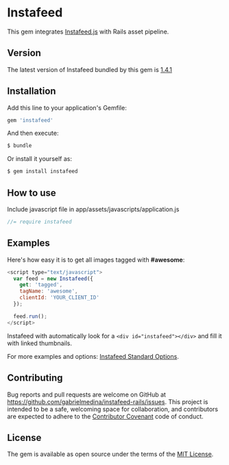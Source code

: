 # Instafeed

This gem integrates [Instafeed.js](https://github.com/stevenschobert/instafeed.js) with Rails asset pipeline.

## Version

The latest version of Instafeed bundled by this gem is [1.4.1](https://github.com/stevenschobert/instafeed.js/releases)

## Installation

Add this line to your application's Gemfile:

```ruby
gem 'instafeed'
```

And then execute:

```bash
$ bundle
```

Or install it yourself as:

```bash
$ gem install instafeed
```

## How to use

Include javascript file in app/assets/javascripts/application.js

```javascript
//= require instafeed
```

## Examples

Here's how easy it is to get all images tagged with **#awesome**:

```javascript
<script type="text/javascript">
  var feed = new Instafeed({
    get: 'tagged',
    tagName: 'awesome',
    clientId: 'YOUR_CLIENT_ID'
  });

  feed.run();
</script>
```

Instafeed with automatically look for a `<div id="instafeed"></div>` and fill it with linked thumbnails.

For more examples and options: [Instafeed Standard Options](https://github.com/stevenschobert/instafeed.js#standard-options).


## Contributing

Bug reports and pull requests are welcome on GitHub at https://github.com/gabrielmedina/instafeed-rails/issues. This project is intended to be a safe, welcoming space for collaboration, and contributors are expected to adhere to the [Contributor Covenant](http://contributor-covenant.org) code of conduct.


## License

The gem is available as open source under the terms of the [MIT License](http://opensource.org/licenses/MIT).
